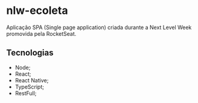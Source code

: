 # nlw-ecoleta
Aplicação SPA (Single page application) criada durante a Next Level Week promovida pela RocketSeat.

## Tecnologias
* Node;
* React;
* React Native;
* TypeScript;
* RestFull;
